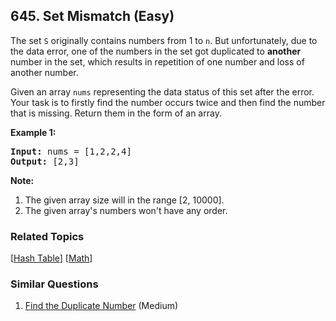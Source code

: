 <!--|This file generated by command(leetcode description); DO NOT EDIT.    |-->
<!--+----------------------------------------------------------------------+-->
<!--|@author    Openset <openset.wang@gmail.com>                           |-->
<!--|@link      https://github.com/openset                                 |-->
<!--|@home      https://github.com/openset/leetcode                        |-->
<!--+----------------------------------------------------------------------+-->

## 645. Set Mismatch (Easy)

<p>
The set <code>S</code> originally contains numbers from 1 to <code>n</code>. But unfortunately, due to the data error, one of the numbers in the set got duplicated to <b>another</b> number in the set, which results in repetition of one number and loss of another number. 
</p>

<p>
Given an array <code>nums</code> representing the data status of this set after the error. Your task is to firstly find the number occurs twice and then find the number that is missing. Return them in the form of an array.
</p>


<p><b>Example 1:</b><br />
<pre>
<b>Input:</b> nums = [1,2,2,4]
<b>Output:</b> [2,3]
</pre>
</p>

<p><b>Note:</b><br>
<ol>
<li>The given array size will in the range [2, 10000].</li>
<li>The given array's numbers won't have any order.</li>
</ol>
</p>

### Related Topics
[[Hash Table](https://github.com/openset/leetcode/tree/master/tag/hash-table/README.md)] [[Math](https://github.com/openset/leetcode/tree/master/tag/math/README.md)] 

### Similar Questions
  1. [Find the Duplicate Number](https://github.com/openset/leetcode/tree/master/problems/find-the-duplicate-number) (Medium)
